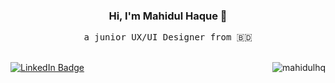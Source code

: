 <h3 align="center">Hi, I'm Mahidul Haque 👋</h3>

<p align="center"><tt>a junior UX/UI Designer from 🇧🇩</tt></p>
<br/>

 <div id="badges">
   <a href="https://www.linkedin.com/in/mahidulhq/">
      <img src="https://img.shields.io/badge/LinkedIn-%230077B5.svg?style=for-the-badge&logo=linkedin&logoColor=white" alt="LinkedIn Badge"/>
   </a>

   <img  align="right" src="https://komarev.com/ghpvc/?username=mahidulhq&label=Profile%20views&color=blue&style=for-the-badge" alt="mahidulhq" />
</div>

